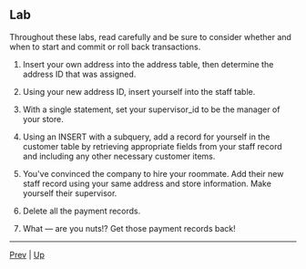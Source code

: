 ## Lab

Throughout these labs, read carefully and be sure to consider whether and when to start and commit or roll back transactions.

1. Insert your own address into the address table, then determine the address ID that was assigned.

2. Using your new address ID, insert yourself into the staff table.

3. With a single statement, set your supervisor_id to be the manager of your store.

4. Using an INSERT with a subquery, add a record for yourself in the customer table by retrieving appropriate fields from your staff record and including any other necessary customer items.

5. You've convinced the company to hire your roommate. Add their new staff record using your same address and store information. Make yourself their supervisor.

6. Delete all the payment records.

7. What — are you nuts!? Get those payment records back!

<hr>

[Prev](LoadData.md) | [Up](../README.md) 
